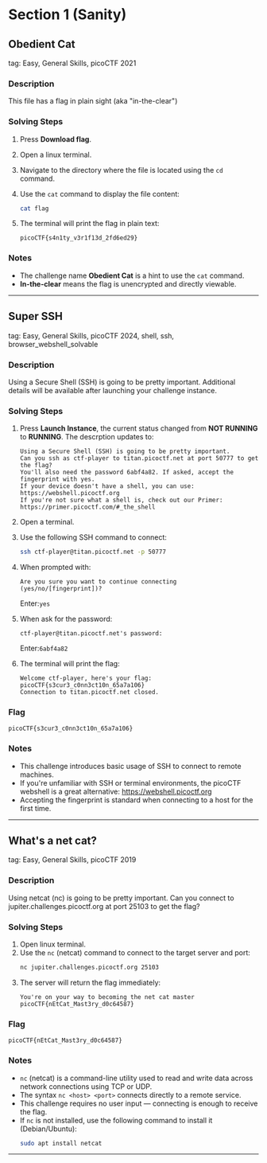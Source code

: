# Section 1 (Sanity)

## Obedient Cat
tag: Easy, General Skills, picoCTF 2021

### Description
This file has a flag in plain sight (aka "in-the-clear")

### Solving Steps
1. Press **Download flag**.
2. Open a linux terminal.
3. Navigate to the directory where the file is located using the `cd` command.
4. Use the `cat` command to display the file content:

    ```bash
    cat flag
    ```
5. The terminal will print the flag in plain text:

    ```
    picoCTF{s4n1ty_v3r1f13d_2fd6ed29}
    ``` 
### Notes
- The challenge name **Obedient Cat** is a hint to use the `cat` command.
- **In-the-clear** means the flag is unencrypted and directly viewable.
---

## Super SSH
tag: Easy, General Skills, picoCTF 2024, shell, ssh, browser_webshell_solvable

### Description
Using a Secure Shell (SSH) is going to be pretty important.
Additional details will be available after launching your challenge instance.

### Solving Steps
1. Press **Launch Instance**, the current status changed from **NOT RUNNING** to **RUNNING**. The descrption updates to:
    ```
    Using a Secure Shell (SSH) is going to be pretty important.
    Can you ssh as ctf-player to titan.picoctf.net at port 50777 to get the flag?
    You'll also need the password 6abf4a82. If asked, accept the fingerprint with yes.
    If your device doesn't have a shell, you can use: https://webshell.picoctf.org
    If you're not sure what a shell is, check out our Primer: https://primer.picoctf.com/#_the_shell
    ```

2. Open a terminal.
3. Use the following SSH command to connect:
    ```bash 
    ssh ctf-player@titan.picoctf.net -p 50777
    ```
4. When prompted with:
    ```
    Are you sure you want to continue connecting (yes/no/[fingerprint])?
    ```
    Enter:`yes`

5. When ask for the password:
    ```
    ctf-player@titan.picoctf.net's password:
    ```
    Enter:`6abf4a82`

6. The terminal will print the flag:
    ```
    Welcome ctf-player, here's your flag: picoCTF{s3cur3_c0nn3ct10n_65a7a106}
    Connection to titan.picoctf.net closed.
    ```

### Flag
    picoCTF{s3cur3_c0nn3ct10n_65a7a106}

### Notes
- This challenge introduces basic usage of SSH to connect to remote machines.
- If you're unfamiliar with SSH or terminal environments, the picoCTF webshell is a great alternative: https://webshell.picoctf.org
- Accepting the fingerprint is standard when connecting to a host for the first time.
---

## What's a net cat?
tag: Easy, General Skills, picoCTF 2019

### Description
Using netcat (nc) is going to be pretty important. Can you connect to jupiter.challenges.picoctf.org at port 25103 to get the flag?

### Solving Steps
1. Open linux terminal.
2. Use the `nc` (netcat) command to connect to the target server and port:
    ```bash
    nc jupiter.challenges.picoctf.org 25103
    ```
3. The server will return the flag immediately:
    ```
    You're on your way to becoming the net cat master
    picoCTF{nEtCat_Mast3ry_d0c64587}
    ```

### Flag
    picoCTF{nEtCat_Mast3ry_d0c64587}
    
### Notes  
- `nc` (netcat) is a command-line utility used to read and write data across network connections using TCP or UDP.
- The syntax `nc <host> <port>` connects directly to a remote service.
- This challenge requires no user input — connecting is enough to receive the flag.
- If `nc` is not installed, use the following command to install it (Debian/Ubuntu):
    ```bash
    sudo apt install netcat
    ```
---
